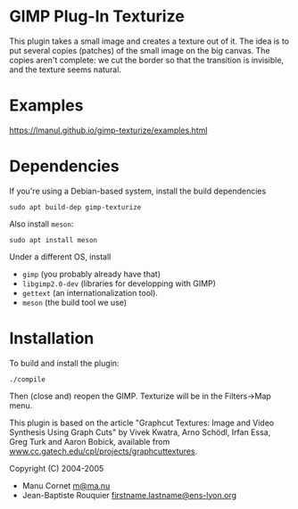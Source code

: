 # GIMP Plug-In Texturize

This plugin takes a small image and creates a texture out of it.  The idea is to
put several copies (patches) of the small image on the big canvas. The copies
aren't complete: we cut the border so that the transition is invisible, and the
texture seems natural.

# Examples

https://lmanul.github.io/gimp-texturize/examples.html

# Dependencies

If you're using a Debian-based system, install the build dependencies

    sudo apt build-dep gimp-texturize

Also install `meson`:

    sudo apt install meson

Under a different OS, install
- `gimp` (you probably already have that)
- `libgimp2.0-dev` (libraries for developping with GIMP)
- `gettext` (an internationalization tool).
- `meson` (the build tool we use)

# Installation

To build and install the plugin:

    ./compile

Then (close and) reopen the GIMP. Texturize will be in the Filters->Map menu.

This plugin is based on the article "Graphcut Textures: Image and Video Synthesis Using
Graph Cuts" by Vivek Kwatra, Arno Schödl, Irfan Essa, Greg Turk and Aaron
Bobick, available from www.cc.gatech.edu/cpl/projects/graphcuttextures.


Copyright (C) 2004-2005

* Manu Cornet            <m@ma.nu>
* Jean-Baptiste Rouquier <firstname.lastname@ens-lyon.org>
